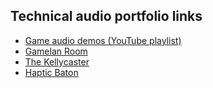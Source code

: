 ## Technical audio portfolio links
- [Game audio demos (YouTube playlist)](https://www.youtube.com/playlist?list=PLIKWa1FaZD5y24pnfeUiXkJ6GzWY5KAUE)
- [Gamelan Room](https://www.good-vibrations.org.uk/gamelan-room/)
- [The Kellycaster](https://www.drakemusic.org/technology/instruments-projects/the-kellycaster/)
- [Haptic Baton](https://www.humaninstruments.co.uk/haptic-baton)
